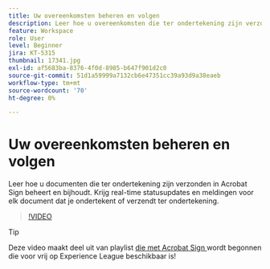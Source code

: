 ```yaml
---
title: Uw overeenkomsten beheren en volgen
description: Leer hoe u overeenkomsten die ter ondertekening zijn verzonden in Acrobat Sign beheert en bijhoudt
feature: Workspace
role: User
level: Beginner
jira: KT-5315
thumbnail: 17341.jpg
exl-id: af5683ba-8376-4f0d-8985-b647f901d2c0
source-git-commit: 51d1a59999a7132cb6e47351cc39a93d9a38eaeb
workflow-type: tm+mt
source-wordcount: '70'
ht-degree: 0%

---
```


# Uw overeenkomsten beheren en volgen

Leer hoe u documenten die ter ondertekening zijn verzonden in Acrobat Sign beheert en bijhoudt. Krijg real-time statusupdates en meldingen voor elk document dat je ondertekent of verzendt ter ondertekening.

>[!VIDEO](https://video.tv.adobe.com/v/338695?quality=12&learn=on&hidetitle=true)

>[!TIP]
>
>Deze video maakt deel uit van playlist [ die met Acrobat Sign ](https://experienceleague.adobe.com/nl/playlists/acrobat-sign-get-started-business-users) wordt begonnen die voor vrij op Experience League beschikbaar is!
